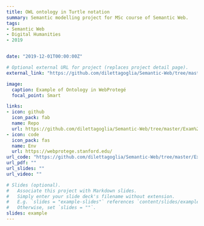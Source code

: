 ```yaml
---
title: OWL ontology in Turtle notation
summary: Semantic modelling project for MSc course of Semantic Web.
tags:
- Semantic Web
- Digital Humanities
- 2019


date: "2019-12-01T00:00:00Z"

# Optional external URL for project (replaces project detail page).
external_link: "https://github.com/dilettagoglia/Semantic-Web/tree/master/Exam%20project"

image:
  caption: Example of Ontology in WebProtegé 
  focal_point: Smart

links:
- icon: github
  icon_pack: fab
  name: Repo
  url: https://github.com/dilettagoglia/Semantic-Web/tree/master/Exam%20project
- icon: code
  icon_pack: fas
  name: Env
  url: https://webprotege.stanford.edu/
url_code: "https://github.com/dilettagoglia/Semantic-Web/tree/master/Exam%20project"
url_pdf: ""
url_slides: ""
url_video: ""

# Slides (optional).
#   Associate this project with Markdown slides.
#   Simply enter your slide deck's filename without extension.
#   E.g. `slides = "example-slides"` references `content/slides/example-slides.md`.
#   Otherwise, set `slides = ""`.
slides: example
---
```

